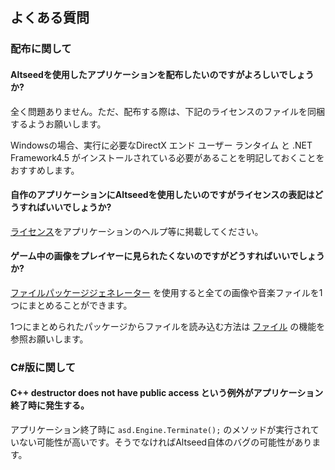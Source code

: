 ﻿## よくある質問

### 配布に関して

#### Altseedを使用したアプリケーションを配布したいのですがよろしいでしょうか?

全く問題ありません。ただ、配布する際は、下記のライセンスのファイルを同梱するようお願いします。

Windowsの場合、実行に必要なDirectX エンド ユーザー ランタイム と .NET Framework4.5 がインストールされている必要があることを明記しておくことをおすすめします。

#### 自作のアプリケーションにAltseedを使用したいのですがライセンスの表記はどうすればいいでしょうか?

[ライセンス](https://github.com/Altseed/altseed/blob/master/LICENSE)をアプリケーションのヘルプ等に掲載してください。

#### ゲーム中の画像をプレイヤーに見られたくないのですがどうすればいいでしょうか?

 [ファイルパッケージジェネレーター](./Reference/Tool/FilePackageGenerator.md) を使用すると全ての画像や音楽ファイルを1つにまとめることができます。

 1つにまとめられたパッケージからファイルを読み込む方法は [ファイル](./Reference/IO/File.md) の機能を参照お願いします。

### C#版に関して

#### C++ destructor does not have public access という例外がアプリケーション終了時に発生する。

アプリケーション終了時に ```asd.Engine.Terminate();``` のメソッドが実行されていない可能性が高いです。そうでなければAltseed自体のバグの可能性があります。